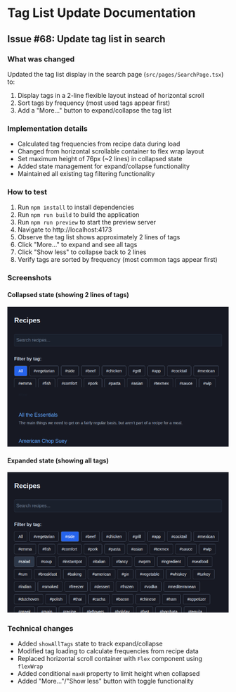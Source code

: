 # Tag List Update Documentation

## Issue #68: Update tag list in search

### What was changed
Updated the tag list display in the search page (`src/pages/SearchPage.tsx`) to:
1. Display tags in a 2-line flexible layout instead of horizontal scroll
2. Sort tags by frequency (most used tags appear first)
3. Add a "More..." button to expand/collapse the tag list

### Implementation details
- Calculated tag frequencies from recipe data during load
- Changed from horizontal scrollable container to flex wrap layout
- Set maximum height of 76px (~2 lines) in collapsed state
- Added state management for expand/collapse functionality
- Maintained all existing tag filtering functionality

### How to test
1. Run `npm install` to install dependencies
2. Run `npm run build` to build the application
3. Run `npm run preview` to start the preview server
4. Navigate to http://localhost:4173
5. Observe the tag list shows approximately 2 lines of tags
6. Click "More..." to expand and see all tags
7. Click "Show less" to collapse back to 2 lines
8. Verify tags are sorted by frequency (most common tags appear first)

### Screenshots

#### Collapsed state (showing 2 lines of tags)
![Tag list collapsed](./search-page-tags-collapsed.png)

#### Expanded state (showing all tags)
![Tag list expanded](./search-page-tags-expanded.png)

### Technical changes
- Added `showAllTags` state to track expand/collapse
- Modified tag loading to calculate frequencies from recipe data
- Replaced horizontal scroll container with `Flex` component using `flexWrap`
- Added conditional `maxH` property to limit height when collapsed
- Added "More..."/"Show less" button with toggle functionality